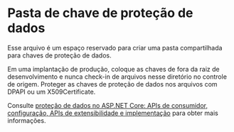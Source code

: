 # <a name="data-protection-key-folder"></a>Pasta de chave de proteção de dados

Esse arquivo é um espaço reservado para criar uma pasta compartilhada para chaves de proteção de dados.

Em uma implantação de produção, coloque as chaves de fora da raiz de desenvolvimento e nunca check-in de arquivos nesse diretório no controle de origem. Proteger as chaves de proteção de dados nos arquivos com DPAPI ou um X509Certificate.

Consulte [proteção de dados no ASP.NET Core: APIs de consumidor, configuração, APIs de extensibilidade e implementação](https://docs.microsoft.com/aspnet/core/security/data-protection/) para obter mais informações.
